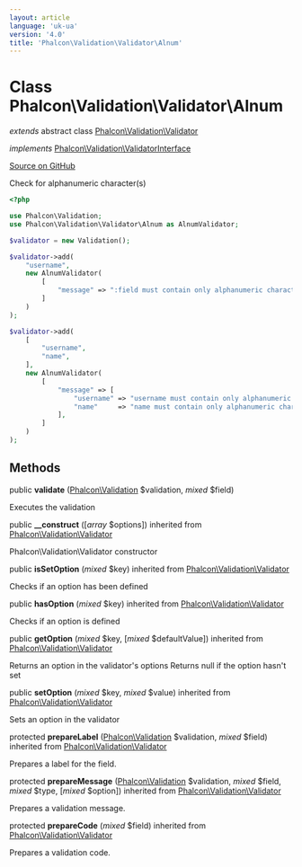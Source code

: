 ```yaml
---
layout: article
language: 'uk-ua'
version: '4.0'
title: 'Phalcon\Validation\Validator\Alnum'
---
```


# Class **Phalcon\Validation\Validator\Alnum**

*extends* abstract class [Phalcon\Validation\Validator](api/Phalcon_Validation_Validator)

*implements* [Phalcon\Validation\ValidatorInterface](api/Phalcon_Validation_ValidatorInterface)

<a href="https://github.com/phalcon/cphalcon/tree/v4.0.0/phalcon/validation/validator/alnum.zep" class="btn btn-default btn-sm">Source on GitHub</a>

Check for alphanumeric character(s)

```php
<?php

use Phalcon\Validation;
use Phalcon\Validation\Validator\Alnum as AlnumValidator;

$validator = new Validation();

$validator->add(
    "username",
    new AlnumValidator(
        [
            "message" => ":field must contain only alphanumeric characters",
        ]
    )
);

$validator->add(
    [
        "username",
        "name",
    ],
    new AlnumValidator(
        [
            "message" => [
                "username" => "username must contain only alphanumeric characters",
                "name"     => "name must contain only alphanumeric characters",
            ],
        ]
    )
);

```

## Methods

public **validate** ([Phalcon\Validation](api/Phalcon_Validation) $validation, *mixed* $field)

Executes the validation

public **__construct** ([*array* $options]) inherited from [Phalcon\Validation\Validator](api/Phalcon_Validation_Validator)

Phalcon\Validation\Validator constructor

public **isSetOption** (*mixed* $key) inherited from [Phalcon\Validation\Validator](api/Phalcon_Validation_Validator)

Checks if an option has been defined

public **hasOption** (*mixed* $key) inherited from [Phalcon\Validation\Validator](api/Phalcon_Validation_Validator)

Checks if an option is defined

public **getOption** (*mixed* $key, [*mixed* $defaultValue]) inherited from [Phalcon\Validation\Validator](api/Phalcon_Validation_Validator)

Returns an option in the validator's options Returns null if the option hasn't set

public **setOption** (*mixed* $key, *mixed* $value) inherited from [Phalcon\Validation\Validator](api/Phalcon_Validation_Validator)

Sets an option in the validator

protected **prepareLabel** ([Phalcon\Validation](api/Phalcon_Validation) $validation, *mixed* $field) inherited from [Phalcon\Validation\Validator](api/Phalcon_Validation_Validator)

Prepares a label for the field.

protected **prepareMessage** ([Phalcon\Validation](api/Phalcon_Validation) $validation, *mixed* $field, *mixed* $type, [*mixed* $option]) inherited from [Phalcon\Validation\Validator](api/Phalcon_Validation_Validator)

Prepares a validation message.

protected **prepareCode** (*mixed* $field) inherited from [Phalcon\Validation\Validator](api/Phalcon_Validation_Validator)

Prepares a validation code.